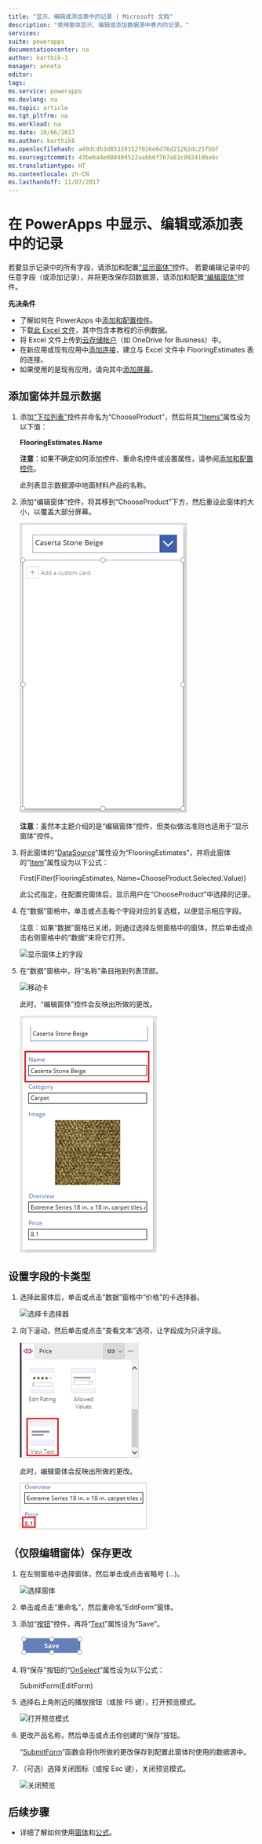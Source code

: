 ```yaml
---
title: "显示、编辑或添加表中的记录 | Microsoft 文档"
description: "使用窗体显示、编辑或添加数据源中表内的记录。"
services: 
suite: powerapps
documentationcenter: na
author: karthik-1
manager: anneta
editor: 
tags: 
ms.service: powerapps
ms.devlang: na
ms.topic: article
ms.tgt_pltfrm: na
ms.workload: na
ms.date: 10/06/2017
ms.author: karthikb
ms.openlocfilehash: a49dcdb3d85339152f026e6d76d21262dc25fbbf
ms.sourcegitcommit: 43be6a4e08849d522aabb6f767a81c092419babc
ms.translationtype: HT
ms.contentlocale: zh-CN
ms.lasthandoff: 11/07/2017
---
```

# <a name="show-edit-or-add-a-record-from-a-table-in-powerapps"></a>在 PowerApps 中显示、编辑或添加表中的记录
若要显示记录中的所有字段，请添加和配置[“显示窗体”](controls/control-form-detail.md)控件。 若要编辑记录中的任意字段（或添加记录），并将更改保存回数据源，请添加和配置[“编辑窗体”](controls/control-form-detail.md)控件。

**先决条件**

* 了解如何在 PowerApps 中[添加和配置控件](add-configure-controls.md)。
* 下载[此 Excel 文件](https://az787822.vo.msecnd.net/documentation/get-started-from-data/FlooringEstimates.xlsx)，其中包含本教程的示例数据。
* 将 Excel 文件上传到[云存储帐户](connections/cloud-storage-blob-connections.md)（如 OneDrive for Business）中。
* 在新应用或现有应用中[添加连接](add-data-connection.md)，建立与 Excel 文件中 FlooringEstimates 表的连接。
* 如果使用的是现有应用，请向其中[添加屏幕](add-screen-context-variables.md)。

## <a name="add-a-form-and-show-data"></a>添加窗体并显示数据
1. 添加[“下拉列表”](controls/control-drop-down.md)控件并命名为“ChooseProduct”，然后将其[“Items”](controls/properties-core.md)属性设为以下值：
   
    **FlooringEstimates.Name**
   
    **注意**：如果不确定如何添加控件、重命名控件或设置属性，请参阅[添加和配置控件](add-configure-controls.md)。
   
    此列表显示数据源中地面材料产品的名称。
2. 添加“编辑窗体”控件，将其移到“ChooseProduct”下方，然后重设此窗体的大小，以覆盖大部分屏幕。
   
    ![添加表单](./media/add-form/add-a-form.png)
   
    **注意**：虽然本主题介绍的是“编辑窗体”控件，但类似做法准则也适用于“显示窗体”控件。
3. 将此窗体的“[DataSource](controls/control-form-detail.md)”属性设为“FlooringEstimates”，并将此窗体的“[Item](controls/control-form-detail.md)”属性设为以下公式：
   
   First(Filter(FlooringEstimates, Name=ChooseProduct.Selected.Value))
   
   此公式指定，在配置完窗体后，显示用户在“ChooseProduct”中选择的记录。
4. 在“数据”窗格中，单击或点击每个字段对应的复选框，以便显示相应字段。
   
    注意：如果“数据”窗格已关闭，则通过选择左侧窗格中的窗体，然后单击或点击右侧窗格中的“数据”来将它打开。
   
    ![显示窗体上的字段](./media/add-form/checkbox.png)
5. 在“数据”窗格中，将“名称”条目拖到列表顶部。
   
    ![移动卡](./media/add-form/drag-field.png)
   
    此时，“编辑窗体”控件会反映出所做的更改。
   
    ![名称位于最上面](./media/add-form/move-card-form.png)

## <a name="set-the-card-type-for-a-field"></a>设置字段的卡类型
1. 选择此窗体后，单击或点击“数据”窗格中“价格”的卡选择器。
   
    ![选择卡选择器](./media/add-form/price-card2.png)
2. 向下滚动，然后单击或点击“查看文本”选项，让字段成为只读字段。
   
    ![查看文本](./media/add-form/view-text.png)
   
    此时，编辑窗体会反映出所做的更改。
   
    ![只读数字](./media/add-form/read-only.png)  

## <a name="edit-form-only-save-changes"></a>（仅限编辑窗体）保存更改
1. 在左侧窗格中选择窗体，然后单击或点击省略号 (...)。
   
   ![选择窗体](./media/add-form/select-form.png)  
2. 单击或点击“重命名”，然后重命名“EditForm”窗体。
3. 添加“[按钮](controls/control-button.md)”控件，再将“[Text](controls/properties-core.md)”属性设为“Save”。
   
    ![添加保存按钮](./media/add-form/save-button.png)  
4. 将“保存”按钮的“[OnSelect](controls/properties-core.md)”属性设为以下公式：
   
   SubmitForm(EditForm)
5. 选择右上角附近的播放按钮（或按 F5 键），打开预览模式。
   
    ![打开预览模式](./media/add-form/open-preview.png)
6. 更改产品名称，然后单击或点击你创建的“保存”按钮。
   
    “[SubmitForm](functions/function-form.md)”函数会将你所做的更改保存到配置此窗体时使用的数据源中。
7. （可选）选择关闭图标（或按 Esc 键），关闭预览模式。
   
    ![关闭预览](./media/add-form/close-preview.png)

## <a name="next-steps"></a>后续步骤
* 详细了解如何使用[窗体](working-with-forms.md)和[公式](working-with-formulas.md)。

